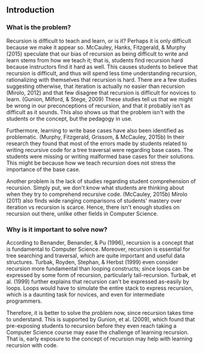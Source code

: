 ## Introduction

### What is the problem?

Recursion is difficult to teach and learn, or is it?
Perhaps it is only difficult because we make it appear so.
McCauley, Hanks, Fitzgerald, & Murphy (2015) speculate that our bias of recursion as being difficult to write and learn stems from how we teach it; that is, students find recursion hard because instructors find it hard as well.
This causes students to believe that recursion is difficult, and thus will spend less time understanding recursion, rationalizing with themselves that recursion is hard.
There are a few studies suggesting otherwise, that iteration is actually no easier than recursion (Mirolo, 2012) and that few disagree that recursion is difficult for novices to learn. (Gunion, Milford, & Stege, 2009)
These studies tell us that we might be wrong in our preconceptions of recursion, and that it probably isn't as difficult as it sounds.
This also shows us that the problem isn't with the students or the concept, but the pedagogy in use.
 
Furthermore, learning to write base cases have also been identified as problematic. (Murphy, Fitzgerald, Grissom, & McCauley, 2015b)
In their research they found that most of the errors made by students related to writing recursive code for a tree traversal were regarding base cases.
The students were missing or writing malformed base cases for their solutions.
This might be because how we teach recursion does not stress the importance of the base case.
 
Another problem is the lack of studies regarding student comprehension of recursion.
Simply put, we don't know what students are thinking about when they try to comprehend recursive code. (McCauley, 2015b)
Mirolo (2011) also finds wide ranging comparisons of students' mastery over iteration vs recursion is scarce.
Hence, there isn't enough studies on recursion out there, unlike other fields in Computer Science.

### Why is it important to solve now?

According to Benander, Benander, & Pu (1996), recursion is a concept that is fundamental to Computer Science.
Moreover, recursion is essential for tree searching and traversal, which are quite important and useful data structures.
Turbak, Royden, Stephan, & Herbst (1999) even consider recursion more fundamental than looping constructs; since loops can be expressed by some form of recursion, particularly tail-recursion.
Turbak, et al. (1999) further explains that recursion can't be expressed as-easily by loops.
Loops would have to simulate the entire stack to express recursion, which is a daunting task for novices, and even for intermediate programmers.
 
Therefore, it is better to solve the problem now, since recursion takes time to understand.
This is supported by Gunion, et al. (2009), which found that pre-exposing students to recursion before they even reach taking a Computer Science course may ease the challenge of learning recursion.
That is, early exposure to the concept of recursion may help with learning recursion with code.
